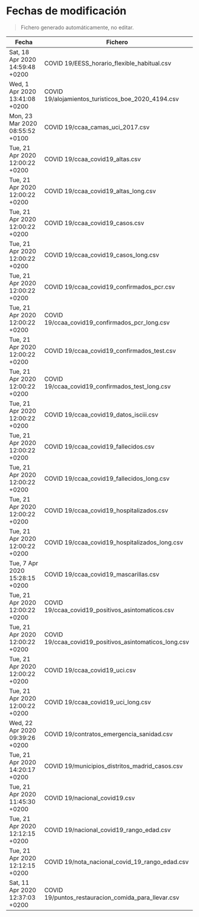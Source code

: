 # Fechas de modificación

> Fichero generado automáticamente, no editar.

| Fecha                           | Fichero                  |
|---------------------------------|--------------------------|
| Sat, 18 Apr 2020 14:59:48 +0200  | COVID 19/EESS_horario_flexible_habitual.csv |
| Wed, 1 Apr 2020 13:41:08 +0200  | COVID 19/alojamientos_turisticos_boe_2020_4194.csv |
| Mon, 23 Mar 2020 08:55:52 +0100  | COVID 19/ccaa_camas_uci_2017.csv |
| Tue, 21 Apr 2020 12:00:22 +0200  | COVID 19/ccaa_covid19_altas.csv |
| Tue, 21 Apr 2020 12:00:22 +0200  | COVID 19/ccaa_covid19_altas_long.csv |
| Tue, 21 Apr 2020 12:00:22 +0200  | COVID 19/ccaa_covid19_casos.csv |
| Tue, 21 Apr 2020 12:00:22 +0200  | COVID 19/ccaa_covid19_casos_long.csv |
| Tue, 21 Apr 2020 12:00:22 +0200  | COVID 19/ccaa_covid19_confirmados_pcr.csv |
| Tue, 21 Apr 2020 12:00:22 +0200  | COVID 19/ccaa_covid19_confirmados_pcr_long.csv |
| Tue, 21 Apr 2020 12:00:22 +0200  | COVID 19/ccaa_covid19_confirmados_test.csv |
| Tue, 21 Apr 2020 12:00:22 +0200  | COVID 19/ccaa_covid19_confirmados_test_long.csv |
| Tue, 21 Apr 2020 12:00:22 +0200  | COVID 19/ccaa_covid19_datos_isciii.csv |
| Tue, 21 Apr 2020 12:00:22 +0200  | COVID 19/ccaa_covid19_fallecidos.csv |
| Tue, 21 Apr 2020 12:00:22 +0200  | COVID 19/ccaa_covid19_fallecidos_long.csv |
| Tue, 21 Apr 2020 12:00:22 +0200  | COVID 19/ccaa_covid19_hospitalizados.csv |
| Tue, 21 Apr 2020 12:00:22 +0200  | COVID 19/ccaa_covid19_hospitalizados_long.csv |
| Tue, 7 Apr 2020 15:28:15 +0200  | COVID 19/ccaa_covid19_mascarillas.csv |
| Tue, 21 Apr 2020 12:00:22 +0200  | COVID 19/ccaa_covid19_positivos_asintomaticos.csv |
| Tue, 21 Apr 2020 12:00:22 +0200  | COVID 19/ccaa_covid19_positivos_asintomaticos_long.csv |
| Tue, 21 Apr 2020 12:00:22 +0200  | COVID 19/ccaa_covid19_uci.csv |
| Tue, 21 Apr 2020 12:00:22 +0200  | COVID 19/ccaa_covid19_uci_long.csv |
| Wed, 22 Apr 2020 09:39:26 +0200  | COVID 19/contratos_emergencia_sanidad.csv |
| Tue, 21 Apr 2020 14:20:17 +0200  | COVID 19/municipios_distritos_madrid_casos.csv |
| Tue, 21 Apr 2020 11:45:30 +0200  | COVID 19/nacional_covid19.csv |
| Tue, 21 Apr 2020 12:12:15 +0200  | COVID 19/nacional_covid19_rango_edad.csv |
| Tue, 21 Apr 2020 12:12:15 +0200  | COVID 19/nota_nacional_covid_19_rango_edad.csv |
| Sat, 11 Apr 2020 12:37:03 +0200  | COVID 19/puntos_restauracion_comida_para_llevar.csv |
